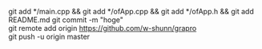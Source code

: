 git add */main.cpp && git add */ofApp.cpp && git add */ofApp.h && git add README.md
git commit -m "hoge"  
git remote add origin https://github.com/w-shunn/grapro  
git push -u origin master  